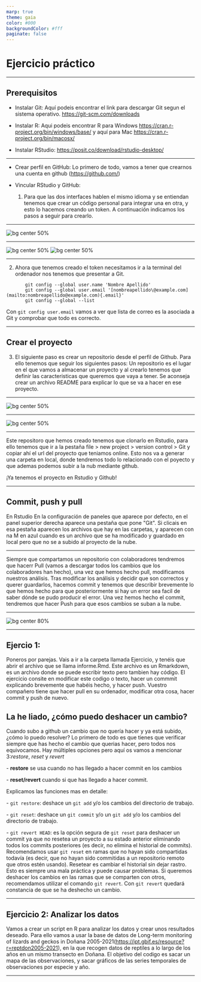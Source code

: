 ```yaml
---
marp: true
theme: gaia
color: #000
backgroundColor: #fff
paginate: false
---
```


<!--_paginate: false -->

<!--_class: lead -->

# Ejercicio práctico

---

## Prerequisitos

-   Instalar Git: Aquí podeis encontrar el link para descargar Git segun el sistema operativo. <https://git-scm.com/downloads>

-   Instalar R: Aqui podeis encontrar R para Windows <https://cran.r-project.org/bin/windows/base/> y aquí para Mac <https://cran.r-project.org/bin/macosx/>

-   Instalar RStudio: <https://posit.co/download/rstudio-desktop/>

---

-   Crear perfil en GitHub: Lo primero de todo, vamos a tener que crearnos una cuenta en github (<https://github.com/>)

-  Vincular RStudio y GitHub:

    1.  Para que las dos interfaces hablen el mismo idioma y se entiendan tenemos que crear un código personal para integrar una en otra, y esto lo hacemos creando un token. A continuación indicamos los pasos a seguir para crearlo.

---

![bg center 50%](img/vincular_git_rstudio/paso1_git.png)

---

![bg center 50%](img/vincular_git_rstudio/paso2.png)
![bg center 50%](img/vincular_git_rstudio/paso3_git.png)

---

2. Ahora que tenemos creado el token necesitamos ir a la terminal del ordenador nos tenemos que presentar a Git.

```{r, include = FALSE}
       git config --global user.name 'Nombre Apellido' 
       git config --global user.email '[nombreapellido\@example.com](mailto:nombreapellido@example.com){.email}' 
       git config --global --list

```

Con `git config user.email` vamos a ver que lista de correo es la asociada a Git y comprobar que todo es correcto.

---

## Crear el proyecto

3. El siguiente paso es crear un repositorio desde el perfil de Github. Para ello tenemos que seguir los siguientes pasos: Un repositorio es el lugar en el que vamos a almacenar un proyecto y al crearlo tenemos que definir las caracteristicas que queremos que vaya a tener. Se aconseja crear un archivo README para explicar lo que se va a hacer en ese proyecto.

---

![bg center 50%](img/crear_repositorio/git_repositorio1.png)

---

![bg center 50%](img/crear_repositorio/git_repositorio2.png)

---

Este repositoro que hemos creado tenemos que clonarlo en Rstudio, para ello tenemos que ir a la pestaña file \> new project \> version control \> Git y copiar ahí el url del proyecto que teniamos online. Esto nos va a generar una carpeta en local, donde tendremos todo lo relacionado con el poyecto y que ademas podemos subir a la nub mediante github.

¡Ya tenemos el proyecto en Rstudio y Github!

---

## Commit, push y pull

En Rstudio En la configuración de paneles que aparece por defecto, en el panel superior derecha aparece una pestaña que pone "Git". Si clicais en esa pestaña aparecen los archivos que hay en las carpetas, y aparecen con na M en azul cuando es un archivo que se ha modificado y guardado en local pero que no se a subido al proyecto de la nube.

---

Siempre que compartamos un repositorio con colaboradores tendremos que hacerr Pull (vamos a descargar todos los cambios que los colaboradores han hecho), una vez que hemos hecho pull, modificamos nuestros análisis. Tras modificar los análisis y decidir que son correctos y querer guardarlos, hacemos commit y tenemos que describir brevemente lo que hemos hecho para que posteriormente si hay un error sea facil de saber dónde se pudo producir el error. Una vez hemos hecho el commit, tendremos que hacer Push para que esos cambios se suban a la nube.

---

![bg center 80%](img/commit_push_pull.png)

---

## Ejercio 1:

Poneros por parejas. Vais a ir a la carpeta llamada Ejercicio, y tenéis que abrir el archivo que se llama informe.Rmd. Este archivo es un Rmarkdown, es un archivo donde se puede escribir texto pero tambien hay código. El ejercicio consite en modificar este codigo o texto, hacer un commmit explicando brevemente que habéis hecho, y hacer push. Vuestro compañero tiene que hacer pull en su ordenador, modificar otra cosa, hacer commit y push de nuevo. 


## La he liado, ¿cómo puedo deshacer un cambio?

Cuando subo a github un cambio que no quería hacer y ya está subido, ¿cómo lo puedo resolver? Lo primero de todo es que tienes que verificar siempre que has hecho el cambio que querias hacer, pero todos nos equivocamos. Hay múltiples opciones pero aquí os vamos a mencionar 3:*restore*, *reset* y *revert*

\- **restore** se usa cuando no has llegado a hacer commit en los cambios

\- **reset/revert** cuando si que has llegado a hacer commit.

Explicamos las funciones mas en detalle:

\- `git restore`: deshace un `git add` y/o los cambios del directorio de trabajo.

\- `git reset`: deshace un `git commit` y/o un `git add` y/o los cambios del directorio de trabajo.

\- `git revert HEAD`: es la opción segura de `git reset` para deshacer un commit ya que no resetea un proyecto a su estado anterior eliminando todos los commits posteriores (es decir, no elimina el historial de commits). Recomendamos usar `git reset` en ramas que no hayan sido compartidas todavía (es decir, que no hayan sido commitidas a un repositorio remoto que otros estén usando). Resetear es cambiar el historial sin dejar rastro. Esto es siempre una mala práctica y puede causar problemas. Si queremos deshacer los cambios en las ramas que se comparten con otros, recomendamos utilizar el comando `git revert`. Con `git revert` quedará constancia de que se ha deshecho un cambio.

------------------------------------------------------------------------

## Ejercicio 2: Analizar los datos

Vamos a crear un script en R para analizar los datos y crear unos resultados deseado. Para ello vamos a usar la base de datos de Long-term monitoring of lizards and geckos in Doñana 2005-2021(<https://ipt.gbif.es/resource?r=reptdon2005-2021>), en la que recogen datos de reptiles a lo largo de los años en un mismo transecto en Doñana. El objetivo del codigo es sacar un mapa de las observaciones, y sacar gráficos de las series temporales de observaciones por especie y año.

------------------------------------------------------------------------

